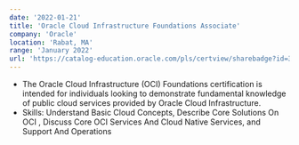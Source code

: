 ```yaml
---
date: '2022-01-21'
title: 'Oracle Cloud Infrastructure Foundations Associate'
company: 'Oracle'
location: 'Rabat, MA'
range: 'January 2022'
url: 'https://catalog-education.oracle.com/pls/certview/sharebadge?id=365EBA3A2CB1629FFF6214E28A9F8F22DBF5729B1D48F3CD0721A3EE68B20313'
---
```


- The Oracle Cloud Infrastructure (OCI) Foundations certification is intended for individuals looking to demonstrate fundamental knowledge of public cloud services provided by Oracle Cloud Infrastructure.
- Skills: Understand Basic Cloud Concepts, Describe Core Solutions On OCI , Discuss Core OCI Services And Cloud Native Services, and Support And Operations
